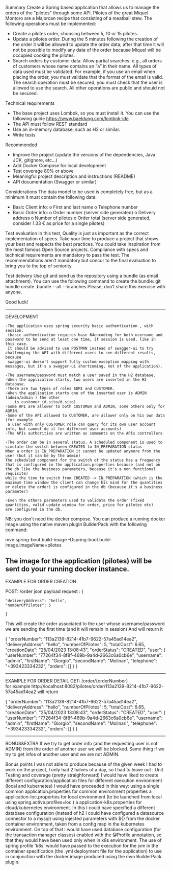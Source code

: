 Summary 
Create a Spring based application that allows us to manage the orders of the "pilotes" through some 
API. Pilotes of the great Miquel Montoro are a Majorcan recipe that consisting of a meatball stew. 
The following operations must be implemented: 
- Create a pilotes order, choosing between 5, 10 or 15 pilotes. 
- Update  a  pilotes  order.
During the  5  minutes  following  the  creation  of  the  order  it  will  be  allowed to update the order data; after that time it will not be possible to modify any data of  the order because Miquel will be occupied cooking the pilotes. 
- Search orders by customer data. Allow partial searches: e.g., all orders of customers whose  name contains an “a” in their name. 
All types of data used must be validated. For example, if you use an email when placing the order, you must validate that the format of the email is valid. 
The search operation must be secured, you must check that the user is allowed to use the search. All other operations are public and should not be secured. 
 
Technical requirements 
- The base project uses Lombok, so you must install it. You can use the following guide https://www.baeldung.com/lombok-ide 
- The API must follow REST standard 
- Use an in-memory database, such as H2 or similar. 
- Write tests 
 
Recommended 
- Improve the project (update the versions of the dependencies, Java JDK, gitignore, etc...) 
- Add Docker Compose for local development 
- Test coverage 80% or above 
- Meaningful project description and instructions (README) 
- API documentation (Swagger or similar) 
 
Considerations 
The data model to be used is completely free, but as a minimum it must contain the following data: 
- Basic Client info: 
o First and last name 
o Telephone  number 
- Basic Order info: 
o Order number (server side generated) 
o Delivery address 
o Number of pilotes 
o Order total (server side generated, consider 1.33 € as price for a single pilotes) 
 
Test evaluation 
In this test, Quality is just as important as the correct implementation of specs. Take your time to 
produce a project that shows your best and respects the best practices. You could take inspiration 
from the most famous Open Source projects. 
Compliance with specs and technical requirements are mandatory to pass the test. 
The recommendations aren’t mandatory but concur to the final evaluation to bring you to the top of 
seniority. 
 
Test delivery 
Use git and send us the repository using a bundle (as email attachment). You can use the following 
command to create the bundle: 
git bundle create <yourname>.bundle --all --branches 
Please, don’t share this exercise with anyone. 
 
 
Good luck! 



----------------------------------
DEVELOPMENT

 
	-The application uses spring security basic authentication , with session.
	 (basic authentication requires base 64encoding for both username and password to be send at least one time, if session is used, like in this case.
	 It should be advised to use POSTMAN instead of swagger-ui to try challenging the API with different users to see different results, because
	 swagger-ui doesn't support fully custom exception mapping with messages, but it's a swagger-ui shortcoming, not of the application).
	 
	-The username/password must match a user saved in the H2 database.
	-When the application starts, two users are inserted in the H2 database.
	-There are two types of roles ADMI and CUSTOMER.
	-When the application starts one of the inserted user is ADMIN (admin/admin ) the other
		is customer (d.sito/d.sito)
	-Some API are allower to both CUSTOMER and ADMIN, some others only for ADMIN.
	-Some of the API allowed to CUSTOMER, are allower only on his own data (for example
	 a user with only CUSTOMER role can query for its own user account info, but cannot do it for different user accounts)
	-The APIs authorities are written as comments on the APIs controllers

	-The order can be in several status. A scheduled component is used to simulate the switch between CREATED to IN_PREPARATION status
	When a order is IN_PREPARATION it cannot be updated anymore from the user (but it can be by the admin)
	The scheduled component for the switch of the status has a frequency that is configured in the application.properties because (and not on the db like the business parameters, because it's a non functional requisite)
	while the time to switch from CREATED -> IN_PREPARATION (which is the maximum time window the client can change his mind for the quantities or delete the order) is configured in the db (because it's a business parameter)

	-Even the others parameters used to validate the order (fixed quantities, valid update window for order, price for pilotes etc)
	are configured in the db.


NB: you don't need the docker compose.
You can produce a running docker image using the native maven plugin BuilderPack with the following command:

mvn spring-boot:build-image -Dspring-boot.build-image.imageName=pilotes

The image for the application (pilotes) will be sent do your running docker instance.
----------------------------------

EXAMPLE FOR ORDER CREATION
 
POST: /order
json payload request : 
	{
  
	"deliveryAddress": "hello",
	"numberOfPilotes": 5 
	
	}

This will create the order associated to the user whose username/password we are sending the first time (and it will remain in session)
And will return it

{
  "orderNumber": "113a2139-8214-41b7-9622-57a45ad14ea2",
  "deliveryAddress": "hello",
  "numberOfPilotes": 5,
  "totalCost": 6.65,
  "creationDate": "25/04/2023 13:08:43",
  "orderStatus": "CREATED",
  "user": {
    "userNumber": "77264f34-8f8f-469b-9a4d-2663c6a0cb6e",
    "username": "admin",
    "firstName": "Giorgio",
    "secondName": "Molinari",
    "telephone": "+393423334232",
    "orders": []
  }
}

----------------------------------
EXAMPLE FOR ORDER DETAIL
GET: /order/{orderNumber}    
for example http://localhost:8082/pilotes/order/113a2139-8214-41b7-9622-57a45ad14ea2
will return 

{
  "orderNumber": "113a2139-8214-41b7-9622-57a45ad14ea2",
  "deliveryAddress": "hello",
  "numberOfPilotes": 5,
  "totalCost": 6.65,
  "creationDate": "25/04/2023 13:08:43",
  "orderStatus": "CREATED",
  "user": {
    "userNumber": "77264f34-8f8f-469b-9a4d-2663c6a0cb6e",
    "username": "admin",
    "firstName": "Giorgio",
    "secondName": "Molinari",
    "telephone": "+393423334232",
    "orders": []
  }
}


-------------------------------
BONUS&EXTRA
If we try to get order info (and the requesting user is not ADMIN) from the order of another user we will be blocked.
Same thing if we try to get infos of another user and we are not ADMIN.


Bonus points I was not able to produce because of the given week I had to work on the project, I only had 2 halves of a day, so I had to leave out :
Unit Testing and coverage (pretty straighforward)
I would have liked to create different configuration/application files for different execution environment (local and kubernetes)
I would have proceeded in this way:
  using a single common application.properties for common environment properties
  a application-loc.properties for local environment (to be launched from local using spring.active.profiles=loc )
  a application-k8s.properties for cloud/kubernetes environment.
   In this I could have specified a different database configuration (instead of h2 I could have configured a datasource connector to a mysql)
   using injected parameters with ${} from the docker container environment, taken from a config map in the kubernetes environment.
   On top of that I would have used database configuration (for the transaction manager classes) enabled with the @Profile annotation, so that they would have been
   used only when in k8s environment.
   The use of spring profile 'k8s' would have passed to the execution for the jvm in the container specification (the .yml deployment file for the application)
   to use in conjunction with the docker image produced using the mvn BuilderPack plugin.